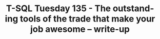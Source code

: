 ---
ref: tsql2sday135writeup
title: T-SQL Tuesday 135 - The outstanding tools of the trade that make your job awesome – write-up
excerpt: 
tags: [english, community, events, sqlfamily, tsql2sday]
categories: [english, community, events, tsql2sday]
lang: en
locale: en-GB
permalink: /:title
---